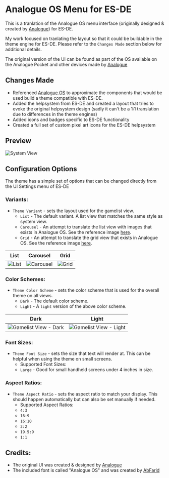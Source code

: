 # Analogue OS Menu for ES-DE

This is a tranlation of the Analogue OS menu interface (originally designed & created by [Analogue](https://www.analogue.co/os)) for ES-DE.

My work focused on tranlating the layout so that it could be buildable in the theme engine for ES-DE.  Please refer to the `Changes Made` section below for additional details. 

The original version of the UI can be found as part of the OS available on the Analogue Pocket and other devices made by [Analogue](https://www.analogue.co/)

## Changes Made

- Referenced [Analogue OS](https://www.analogue.co/os) to approximate the components that would be used build a theme compatible with ES-DE.
- Added the helpsystem from ES-DE and created a layout that tries to evoke the original helpsystem design (sadly it can't be a 1:1 translation due to differences in the theme engines)
- Added icons and badges specific to ES-DE functionality
- Created a full set of custom pixel art icons for the ES-DE helpsystem

## **Preview**

![System View](https://github.com/anthonycaccese/analogue-os-menu-es-de/assets/1454947/ad46707a-eba9-4986-858d-166b05622372)

## **Configuration Options**

The theme has a simple set of options that can be changed directly from the UI Settings menu of ES-DE 

### **Variants:**

- `Theme Variant` - sets the layout used for the gamelist view.
   - `List` - The default variant. A list view that matches the same style as system view.
   - `Carousel` - An attempt to translate the list view with images that exists in Analogue OS. See the reference image [here](https://images.analogue.co/os-library-image.b7bbf0123dfe40e9d30f9dde054b9d06.png?auto=format&w=1000&q=100&s=3122733796f9330200cf8c0857ac88e0).
   - `Grid` - An attempt to translate the grid view that exists in Analogue OS. See the reference image [here](https://images.analogue.co/os-library-grid.e720ee19f4aa5a23177e725a28532383.png?auto=format&w=1000&q=100&s=78951d124f8051d55eb18b267552e73c).
 
| List | Carousel | Grid |
|----|----|----|
![List](https://github.com/anthonycaccese/analogue-os-menu-es-de/assets/1454947/ca512e3b-22fd-4b56-b709-4dcd6ae6ce47) | ![Carousel](https://github.com/anthonycaccese/analogue-os-menu-es-de/assets/1454947/e0d561fa-e775-485f-872e-d316602ff004) | ![Grid](https://github.com/anthonycaccese/analogue-os-menu-es-de/assets/1454947/8ef43932-031b-4d0b-9d8f-d24a51eb52be) |

### **Color Schemes:**

- `Theme Color Scheme` - sets the color scheme that is used for the overall theme on all views.
   - `Dark` - The default color scheme. 
   - `Light` - A `light` version of the above color scheme.
 
| Dark | Light |
|----|----|
| ![Gamelist View - Dark](https://github.com/anthonycaccese/analogue-os-menu-es-de/assets/1454947/3883d56c-99ce-4eb3-be88-c2ec2926c5da) | ![Gamelist View - Light](https://github.com/anthonycaccese/analogue-os-menu-es-de/assets/1454947/dda70f3b-c91a-469f-ae6a-3b97d155b025) |

### **Font Sizes:**

- `Theme Font Size` - sets the size that text will render at. This can be helpful when using the theme on small screens.
   - Supported Font Sizes:
   - `Large` - Good for small handheld screens under 4 inches in size.

### **Aspect Ratios:**

- `Theme Aspect Ratio` - sets the aspect ratio to match your display. This should happen automatically but can also be set manually if needed.
   - Supported Aspect Ratios:
   - `4:3`
   - `16:9`
   - `16:10`
   - `3:2`
   - `19.5:9`
   - `1:1`

## **Credits:**

- The original UI was created & designed by [Analogue](https://www.analogue.co/)
- The included font is called "Analogue OS" and was created by [AbFarid](https://github.com/AbFarid/analogue-os-font)
